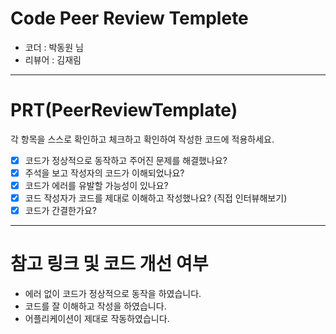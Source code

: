 # Code Peer Review Templete
- 코더 : 박동원 님    
- 리뷰어 : 김재림

---

# PRT(PeerReviewTemplate)

각 항목을 스스로 확인하고 체크하고 확인하여 작성한 코드에 적용하세요.

- [x] 코드가 정상적으로 동작하고 주어진 문제를 해결했나요?
- [x] 주석을 보고 작성자의 코드가 이해되었나요?
- [x] 코드가 에러를 유발할 가능성이 있나요?
- [x] 코드 작성자가 코드를 제대로 이해하고 작성했나요? (직접 인터뷰해보기)
- [x] 코드가 간결한가요?

---
# 참고 링크 및 코드 개선 여부

- 에러 없이 코드가 정상적으로 동작을 하였습니다. 
- 코드를 잘 이해하고 작성을 하였습니다.  
- 어플리케이션이 제대로 작동하였습니다.

```python

```
